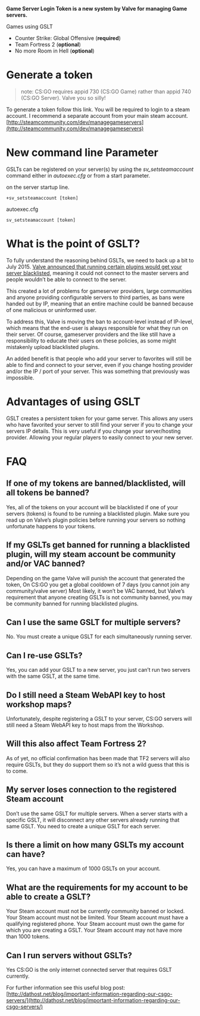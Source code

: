 **Game Server Login Token is a new system by Valve for managing Game servers.**

Games using GSLT

* Counter Strike: Global Offensive (**required**)
* Team Fortress 2 (**optional**)
* No more Room in Hell (**optional**)


# Generate a token

> note: CS:GO requires appid 730 (CS:GO Game) rather than appid 740 (CS:GO Server). Valve you so silly!

To generate a token follow this link. You will be required to login to a steam account. I recommend a separate account from your main steam account.
[http://steamcommunity.com/dev/managegameservers](http://steamcommunity.com/dev/managegameservers)

# New command line Parameter

GSLTs can be registered on your server(s) by using the _sv_setsteamaccount_ command either in _autoexec.cfg_ or from a start parameter.

on the server startup line.

`+sv_setsteamaccount [token] `

autoexec.cfg

`sv_setsteamaccount [token] `

# What is the point of GSLT?
To fully understand the reasoning behind GSLTs, we need to back up a bit to July 2015. [Valve announced that running certain plugins would get your server blacklisted](http://dathost.net/blog/important-information-regarding-our-csgo-servers/), meaning it could not connect to the master servers and people wouldn’t be able to connect to the server.

This created a lot of problems for gameserver providers, large communities and anyone providing configurable servers to third parties, as bans were handed out by IP, meaning that an entire machine could be banned because of one malicious or uninformed user.

To address this, Valve is moving the ban to account-level instead of IP-level, which means that the end-user is always responsible for what they run on their server. Of course, gameserver providers and the like still have a responsibility to educate their users on these policies, as some might mistakenly upload blacklisted plugins.

An added benefit is that people who add your server to favorites will still be able to find and connect to your server, even if you change hosting provider and/or the IP / port of your server. This was something that previously was impossible.

# Advantages of using GSLT
GSLT creates a persistent token for your game server. This allows any users who have favorited your server to still find your server if you to change your servers IP details. This is very useful if you change your server/hosting provider. Allowing your regular players to easily connect to your new server.

# FAQ

## If one of my tokens are banned/blacklisted, will all tokens be banned?
Yes, all of the tokens on your account will be blacklisted if one of your servers (tokens) is found to be running a blacklisted plugin. Make sure you read up on Valve’s plugin policies before running your servers so nothing unfortunate happens to your tokens.

## If my GSLTs get banned for running a blacklisted plugin, will my steam account be community and/or VAC banned?
Depending on the game Valve will punish the account that generated the token,
On CS:GO you get a global cooldown of 7 days (you cannot join any community/valve server)
Most likely, it won’t be VAC banned, but Valve’s requirement that anyone creating GSLTs is not community banned, you may be community banned for running blacklisted plugins.

## Can I use the same GSLT for multiple servers?
No. You must create a unique GSLT for each simultaneously running server.

## Can I re-use GSLTs?
Yes, you can add your GSLT to a new server, you just can’t run two servers with the same GSLT, at the same time.

## Do I still need a Steam WebAPI key to host workshop maps?
Unfortunately, despite registering a GSLT to your server, CS:GO servers will still need a Steam WebAPI key to host maps from the Workshop.

## Will this also affect Team Fortress 2?
As of yet, no official confirmation has been made that TF2 servers will also require GSLTs, but they do support them so it’s not a wild guess that this is to come.

## My server loses connection to the registered Steam account
Don’t use the same GSLT for multiple servers. When a server starts with a specific GSLT, it will disconnect any other servers already running that same GSLT. You need to create a unique GSLT for each server.

## Is there a limit on how many GSLTs my account can have?
Yes, you can have a maximum of 1000 GSLTs on your account.

## What are the requirements for my account to be able to create a GSLT?
Your Steam account must not be currently community banned or locked.
Your Steam account must not be limited.
Your Steam account must have a qualifying registered phone.
Your Steam account must own the game for which you are creating a GSLT.
Your Steam account may not have more than 1000 tokens.

## Can I run servers without GSLTs?
Yes CS:GO is the only internet connected server that requires GSLT currently.

For further information see this useful blog post: [http://dathost.net/blog/important-information-regarding-our-csgo-servers/](http://dathost.net/blog/important-information-regarding-our-csgo-servers/)